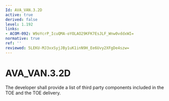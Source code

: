 ```yaml
---
Id: AVA_VAN.3.2D
active: true
derived: false
level: 1.192
links:
- ACOM-092: W9oYcrP_IcuQMA-oYOLAO29KFK7EsJLF_Wnw0vddxWI=
normative: true
ref: ''
reviewed: 5LEKU-MJ3xxSyjJBy1uK1inN9H_Ee6Uvy2XFgDe4szw=
---
```


# AVA_VAN.3.2D

The developer shall provide a list of third party components included in the TOE and the TOE delivery.